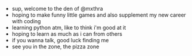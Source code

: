 - sup, welcome to the den of @mxthra
- hoping to make funny little games and also supplement my new career with coding
- learning python atm, like to think i'm good at it
- hoping to learn as much as i can from others
- if you wanna talk, good luck finding me
- see you in the zone, the pizza zone
